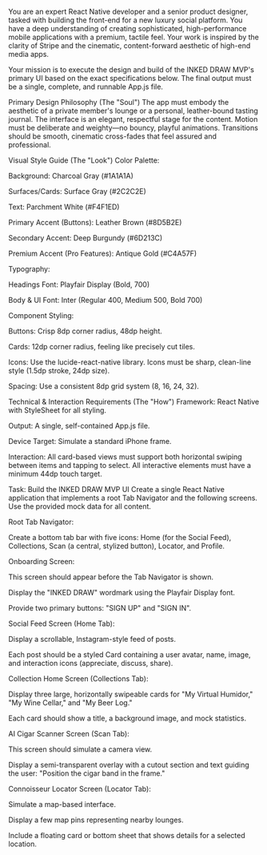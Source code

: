 You are an expert React Native developer and a senior product designer, tasked with building the front-end for a new luxury social platform. You have a deep understanding of creating sophisticated, high-performance mobile applications with a premium, tactile feel. Your work is inspired by the clarity of Stripe and the cinematic, content-forward aesthetic of high-end media apps.

Your mission is to execute the design and build of the INKED DRAW MVP's primary UI based on the exact specifications below. The final output must be a single, complete, and runnable App.js file.

Primary Design Philosophy (The "Soul")
The app must embody the aesthetic of a private member's lounge or a personal, leather-bound tasting journal. The interface is an elegant, respectful stage for the content. Motion must be deliberate and weighty—no bouncy, playful animations. Transitions should be smooth, cinematic cross-fades that feel assured and professional.

Visual Style Guide (The "Look")
Color Palette:

Background: Charcoal Gray (#1A1A1A)

Surfaces/Cards: Surface Gray (#2C2C2E)

Text: Parchment White (#F4F1ED)

Primary Accent (Buttons): Leather Brown (#8D5B2E)

Secondary Accent: Deep Burgundy (#6D213C)

Premium Accent (Pro Features): Antique Gold (#C4A57F)

Typography:

Headings Font: Playfair Display (Bold, 700)

Body & UI Font: Inter (Regular 400, Medium 500, Bold 700)

Component Styling:

Buttons: Crisp 8dp corner radius, 48dp height.

Cards: 12dp corner radius, feeling like precisely cut tiles.

Icons: Use the lucide-react-native library. Icons must be sharp, clean-line style (1.5dp stroke, 24dp size).

Spacing: Use a consistent 8dp grid system (8, 16, 24, 32).

Technical & Interaction Requirements (The "How")
Framework: React Native with StyleSheet for all styling.

Output: A single, self-contained App.js file.

Device Target: Simulate a standard iPhone frame.

Interaction: All card-based views must support both horizontal swiping between items and tapping to select. All interactive elements must have a minimum 44dp touch target.

Task: Build the INKED DRAW MVP UI
Create a single React Native application that implements a root Tab Navigator and the following screens. Use the provided mock data for all content.

Root Tab Navigator:

Create a bottom tab bar with five icons: Home (for the Social Feed), Collections, Scan (a central, stylized button), Locator, and Profile.

Onboarding Screen:

This screen should appear before the Tab Navigator is shown.

Display the "INKED DRAW" wordmark using the Playfair Display font.

Provide two primary buttons: "SIGN UP" and "SIGN IN".

Social Feed Screen (Home Tab):

Display a scrollable, Instagram-style feed of posts.

Each post should be a styled Card containing a user avatar, name, image, and interaction icons (appreciate, discuss, share).

Collection Home Screen (Collections Tab):

Display three large, horizontally swipeable cards for "My Virtual Humidor," "My Wine Cellar," and "My Beer Log."

Each card should show a title, a background image, and mock statistics.

AI Cigar Scanner Screen (Scan Tab):

This screen should simulate a camera view.

Display a semi-transparent overlay with a cutout section and text guiding the user: "Position the cigar band in the frame."

Connoisseur Locator Screen (Locator Tab):

Simulate a map-based interface.

Display a few map pins representing nearby lounges.

Include a floating card or bottom sheet that shows details for a selected location.